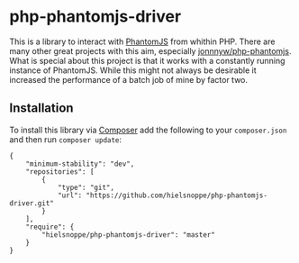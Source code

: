 # php-phantomjs-driver

This is a library to interact with [PhantomJS](http://phantomjs.org) from whithin PHP.
There are many other great projects with this aim, especially [jonnnyw/php-phantomjs](https://github.com/jonnnnyw/php-phantomjs).
What is special about this project is that it works with a constantly running instance of PhantomJS.
While this might not always be desirable it increased the performance of a batch job of mine by factor two.

## Installation

To install this library via [Composer](http://getcomposer.org) add the following to your `composer.json` and then run `composer update`:

```
{
    "minimum-stability": "dev",
    "repositories": [
        {
            "type": "git",
            "url": "https://github.com/hielsnoppe/php-phantomjs-driver.git"
        }
    ],
    "require": {
        "hielsnoppe/php-phantomjs-driver": "master"
    }
}
```
